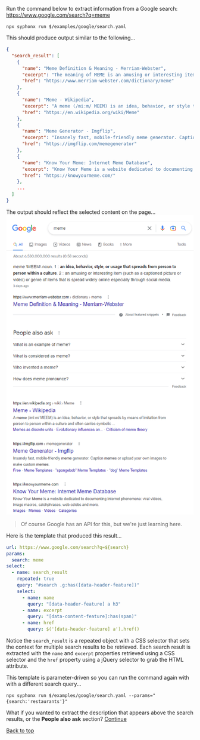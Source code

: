 Run the command below to extract information from a Google search: https://www.google.com/search?q=meme
```
npx syphonx run $/examples/google/search.yaml
```

This should produce output similar to the following...
```json
{
  "search_result": [
    {
      "name": "Meme Definition & Meaning - Merriam-Webster",
      "excerpt": "The meaning of MEME is an amusing or interesting item (such as a captioned picture or video) or genre of items that is spread widely online especially ...",
      "href": "https://www.merriam-webster.com/dictionary/meme"
    },
    {
      "name": "Meme - Wikipedia",
      "excerpt": "A meme (/miːm/ MEEM) is an idea, behavior, or style that spreads by means of imitation from person to person within a culture and often carries symbolic ...",
      "href": "https://en.wikipedia.org/wiki/Meme"
    },
    {
      "name": "Meme Generator - Imgflip",
      "excerpt": "Insanely fast, mobile-friendly meme generator. Caption memes or upload your own images to make custom memes .",
      "href": "https://imgflip.com/memegenerator"
    },
    {
      "name": "Know Your Meme: Internet Meme Database",
      "excerpt": "Know Your Meme is a website dedicated to documenting Internet phenomena: viral videos, image macros, catchphrases, web celebs and more.",
      "href": "https://knowyourmeme.com/"
    },
    ...
  ]
}
```

The output should reflect the selected content on the page...
![screenshot](images/google-search.png)

> Of course Google has an API for this, but we're just learning here.

Here is the template that produced this result...
```yaml
url: https://www.google.com/search?q=${search}
params:
  search: meme
select:
  - name: search_result
    repeated: true
    query: "#search .g:has([data-header-feature])"
    select:
      - name: name
        query: "[data-header-feature] a h3"
      - name: excerpt
        query: "[data-content-feature]:has(span)"
      - name: href
        query: $('[data-header-feature] a').href()
```

Notice the `search_result` is a repeated object with a CSS selector that sets the context for multiple search results to be retrieved. Each search result is extracted with the `name` and `excerpt` properties retrieved using a CSS selector and the `href` property using a jQuery selector to grab the HTML attribute.

This template is parameter-driven so you can run the command again with with a different search query...
```
npx syphonx run $/examples/google/search.yaml --params="{search:'restaurants'}"
```

What if you wanted to extract the description that appears above the search results, or the **People also ask** section? [Continue](google-search-2.md)

[Back to top](/README.md)
